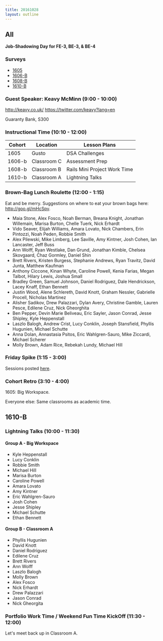 ```yaml
---
title: 20161028
layout: outline
---
```


## All

__Job-Shadowing Day for FE-3, BE-3, & BE-4__

### Surveys

* [1605]()
* [1606-B](https://goo.gl/forms/AvvNykwUWuYuc8gJ2)
* [1608-B](https://goo.gl/forms/3OoPrnZQjMlVhYUG3)
* [1610-B]()

### Guest Speaker: Keavy McMinn (9:00 - 10:00)

http://keavy.co.uk/
https://twitter.com/keavy?lang=en

Guaranty Bank, S300

### Instructional Time (10:10 - 12:00)
| Cohort | Location | Lesson Plans |
| ------ | -------- | ------------ |
| 1605   | Gusto    | DSA Challenges |
| 1606-b | Classroom C | Assessment Prep |
| 1608-b | Classroom B | Rails Mini Project Work Time |
| 1610-b | Classroom A | Lightning Talks |


### Brown-Bag Lunch Roulette (12:00 - 1:15)

Eat and be merry. Suggestions on where to eat your brown bags here: http://goo.gl/mHcSpv.

* Maia Stone, Alex Fosco, Noah Berman, Breana Knight, Jonathan Willemain, Marisa Burton, Chelle Tuerk, Nick Erhardt
* Vido Seaver, Elijah Williams, Amara Lovato, Nick Chambers, Erin Pintozzi, Noah Peden, Robbie Smith
* Alex Pilewski, Mike Limberg, Lee Saville, Amy Kintner, Josh Cohen, Ian Lancaster, Jeff Buss
* Ann Wolff, Ryan Westlake, Dan Grund, Jonathan Kimble, Chelsea Skovgaard, Chaz Gormley, Daniel Shin
* Brett Rivers, Kristen Burgess, Stephanie Andrews, Ryan Travitz, David Junta, Matthew Kaufman
* Anthony Ciccone, Kinan Whyte, Caroline Powell, Kenia Farias, Megan Talbot, Hilary Lewis, Joshua Small
* Bradley Green, Samuel Johnson, Daniel Rodriguez, Dale Hendrickson, Lacey Knaff, Ethan Bennett
* Justin Wood, Alene Schlereth, David Knott, Graham Nessler, Gabrielle Procell, Nicholas Martinez
* Alisher Sadikov, Drew Palazzari, Dylan Avery, Christine Gamble, Lauren Pesce, Edilene Cruz, Nick Gheorghita
* Ben Pepper, Devin Marie Beliveau, Eric Sayler, Jason Conrad, Jesse Shipley, Kyle Heppenstall
* Laszlo Balogh, Andrew Crist, Lucy Conklin, Joseph Stansfield, Phyllis Hugunien, Michael Schutte
* Anna Dolan, Annastasia Psitos, Eric Wahlgren-Sauro, Mike Ziccardi, Michael Scherer
* Molly Brown, Adam Rice, Rebekah Lundy, Michael Hill


### Friday Spike (1:15 - 3:00)

Sessions posted [here](https://docs.google.com/document/d/16GOvVXm9UQSq0zsh_z9nFPEfRE9huS0gIi53EAa0sTI/edit).

### Cohort Retro (3:10 - 4:00)

1605: Big Workspace.

Everyone else: Same classrooms as academic time.

## 1610-B

### Lightning Talks (10:00 - 11:30)

#### Group A - Big Workspace
* Kyle Heppenstall
* Lucy Conklin
* Robbie Smith
* Michael Hill
* Marisa Burton
* Caroline Powell
* Amara Lovato
* Amy Kintner
* Eric Wahlgren-Sauro
* Josh Cohen
* Jesse Shipley
* Michael Schutte
* Ethan Bennett

#### Group B - Classroom A
* Phyllis Hugunien
* David Knott
* Daniel Rodriguez
* Edilene Cruz
* Brett Rivers
* Ann Wolff
* Laszlo Balogh
* Molly Brown
* Alex Fosco
* Nick Erhardt
* Drew Palazzari
* Jason Conrad
* Nick Gheorgita

### Portfolio Work Time / Weekend Fun Time KickOff (11:30 - 12:00)

Let's meet back up in Classroom A.
